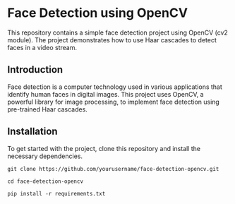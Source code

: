 # Face Detection using OpenCV

This repository contains a simple face detection project using OpenCV (cv2 module). The project demonstrates how to use Haar cascades to detect faces in a video stream.

## Introduction

Face detection is a computer technology used in various applications that identify human faces in digital images. This project uses OpenCV, a powerful library for image processing, to implement face detection using pre-trained Haar cascades.

## Installation

To get started with the project, clone this repository and install the necessary dependencies.

    git clone https://github.com/yourusername/face-detection-opencv.git

    cd face-detection-opencv

    pip install -r requirements.txt

